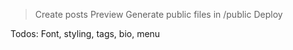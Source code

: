 > Create posts
> Preview
> Generate public files in /public
> Deploy

Todos: Font, styling, tags, bio, menu